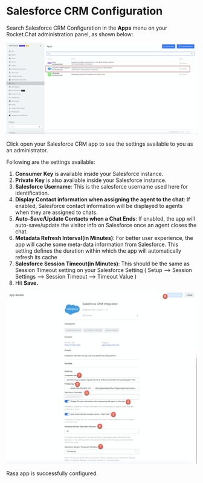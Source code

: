 # Salesforce CRM Configuration

Search Salesforce CRM Configuration in the **Apps** menu on your Rocket.Chat administration panel, as shown below:

![](<../../../../../.gitbook/assets/image (470).png>)

Click open your Salesforce CRM app to see the settings available to you as an administrator.

Following are the settings available:

1. **Consumer Key** is available inside your Salesforce instance.&#x20;
2. **Private Key** is also available inside your Salesforce instance.&#x20;
3. **Salesforce Username**: This is the salesforce username used here for identification.
4. **Display Contact information when assigning the agent to the chat**: If enabled, Salesforce contact information will be displayed to agents when they are assigned to chats.
5. **Auto-Save/Update Contacts when a Chat Ends**: If enabled, the app will auto-save/update the visitor info on Salesforce once an agent closes the chat.
6. **Metadata Refresh Interval(in Minutes)**: For better user experience, the app will cache some meta-data information from Salesforce. This setting defines the duration within which the app will automatically refresh its cache
7. **Salesforce Session Timeout(in Minutes)**: This should be the same as Session Timeout setting on your Salesforce Setting ( Setup --> Session Settings --> Session Timeout --> Timeout Value )
8. Hit **Save.**

![](<../../../../../.gitbook/assets/image (471).png>)

Rasa app is successfully configured.
